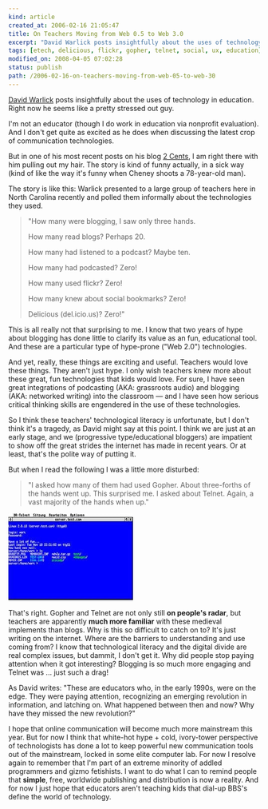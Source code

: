 ```yaml
--- 
kind: article
created_at: 2006-02-16 21:05:47
title: On Teachers Moving from Web 0.5 to Web 3.0
excerpt: "David Warlick posts insightfully about the uses of technology in education. Right now he seems like a pretty stressed out guy."
tags: [etech, delicious, flickr, gopher, telnet, social, ux, education]
modified_on: 2008-04-05 07:02:28
status: publish 
path: /2006-02-16-on-teachers-moving-from-web-05-to-web-30
---
```


<a href="http://davidwarlick.com/2cents/2006/02/16/happy-birthday-jude/#comments">David Warlick</a> posts insightfully about the uses of technology in education. Right now he seems like a pretty stressed out guy. 

I'm not an educator (though I do work in education via nonprofit evaluation). And I don't get quite as excited as he does when discussing the latest crop of communication technologies.

But in one of his most recent posts on his blog <a href="http://davidwarlick.com/2cents/">2 Cents</a>, I am right there with him pulling out my hair. The story is kind of funny actually, in a sick way (kind of like the way it's funny when Cheney shoots a 78-year-old man). 

The story is like this: Warlick presented to a large group of teachers here in North Carolina recently and polled them informally about the technologies they used. 

<blockquote class="large">
"How many were blogging, I saw only three hands.

How many read blogs? Perhaps 20.

How many had listened to a podcast? Maybe ten.

How many had podcasted? Zero!

How many used flickr? Zero!

How many knew about social bookmarks? Zero!

Delicious (del.icio.us)? Zero!"
</blockquote>

This is all really not that surprising to me. I know that two years of hype about blogging has done little to clarify its value as an fun, educational tool. And these are a particular type of hype-prone ("Web 2.0") technologies. 

And yet, really, these things are exciting and useful. Teachers would love these things. They aren't just hype. I only wish teachers knew more about these great, fun technologies that kids would love. For sure, I have seen great integrations of podcasting (AKA: grassroots audio) and blogging (AKA: networked writing) into the classroom &mdash; and I have seen how serious critical thinking skills are engendered in the use of these technologies. 

So I think these teachers' technological literacy is unfortunate, but I don't think it's a tragedy, as David might say at this point. I think we are just at an early stage, and we (progressive type/educational bloggers) are impatient to show off the great strides the internet has made in recent years. Or at least, that's the polite way of putting it. 

But when I read the following I was a little more disturbed: 

<blockquote class="large">
"I asked how many of them had used Gopher. About three-forths of the hands went up. This surprised me. I asked about Telnet. Again, a vast majority of the hands when up."</blockquote>

<img src='/images/telnet.jpg' alt='Telnet circa 1990' />

That's right. Gopher and Telnet are not only still <strong>on people's radar</strong>, but teachers are apparently <strong>much more familiar</strong> with these medieval implements than blogs. Why is this so difficult to catch on to? It's just writing on the internet. Where are the barriers to understanding and use coming from? I know that technological literacy and the digital divide are real complex issues, but dammit, I don't get it. Why did people stop paying attention when it got interesting? Blogging is so much more engaging and Telnet was ... just such a drag!

 As David writes: "These are educators who, in the early 1990s, were on the edge. They were paying attention, recognizing an emerging revolution in information, and latching on. What happened between then and now? Why have they missed the new revolution?"

I hope that online communication will become much more mainstream this year. But for now I think that white-hot hype + cold, ivory-tower perspective of technologists has done a lot to keep powerful new communication tools out of the mainstream, locked in some elite computer lab. For now I resolve again to remember that I'm part of an extreme minority of addled programmers and gizmo fetishists. I want to do what I can to remind people that <strong>simple</strong>, free, worldwide publishing and distribution is now a reality. And for now I just hope that educators aren't teaching kids that dial-up BBS's define the world of technology. 